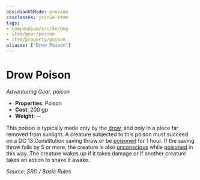 ```yaml
---
obsidianUIMode: preview
cssclasses: json5e-item
tags:
- compendium/src/5e/dmg
- item/gear/poison
- item/property/poison
aliases: ["Drow Poison"]
---
```

# Drow Poison
*Adventuring Gear, poison*  

- **Properties**: Poison
- **Cost**: 200 gp
- **Weight**: ⏤

This poison is typically made only by the [drow](drow.md), and only in a place far removed from sunlight. A creature subjected to this poison must succeed on a DC 13 Constitution saving throw or be [poisoned](conditions.md#poisoned) for 1 hour. If the saving throw fails by 5 or more, the creature is also [unconscious](conditions.md#unconscious) while [poisoned](conditions.md#poisoned) in this way. The creature wakes up if it takes damage or if another creature takes an action to shake it awake.

*Source: SRD / Basic Rules*